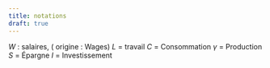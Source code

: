 ```yaml
---
title: notations
draft: true
---
```

$W$ : salaires, ( origine : Wages)
$L$ = travail
$C$ = Consommation
$\gamma$ = Production
$S$ = Épargne
$I$ = Investissement
